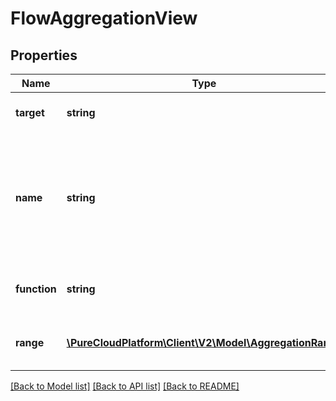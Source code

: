 # FlowAggregationView

## Properties
Name | Type | Description | Notes
------------ | ------------- | ------------- | -------------
**target** | **string** | Target metric name | 
**name** | **string** | A unique name for this view. Must be distinct from other views and built-in metric names. | 
**function** | **string** | Type of view you wish to create | 
**range** | [**\PureCloudPlatform\Client\V2\Model\AggregationRange**](AggregationRange.md) | Range of numbers for slicing up data | [optional] 

[[Back to Model list]](../README.md#documentation-for-models) [[Back to API list]](../README.md#documentation-for-api-endpoints) [[Back to README]](../README.md)



